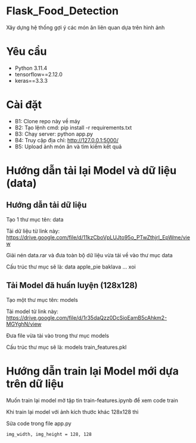 # Flask_Food_Detection
Xây dựng hệ thống gợi ý các món ăn liên quan dựa trên hình ảnh

# Yêu cầu
- Python 3.11.4
- tensorflow==2.12.0
- keras==3.3.3

# Cài đặt
- B1: Clone repo này về máy
- B2: Tạo lệnh cmd: pip install -r requirements.txt
- B3: Chạy server: python app.py
- B4: Truy cập địa chỉ: http://127.0.0.1:5000/
- B5: Upload ảnh món ăn và tìm kiếm kết quả

# Hướng dẫn tải lại Model và dữ liệu (data)

## Hướng dẫn tải dữ liệu 

Tạo 1 thư mục tên: data

Tải dữ liệu từ link này: https://drive.google.com/file/d/11kzCboVpLUJto95o_PTwZthjrI_EpWme/view

Giải nén data.rar và đưa toàn bộ dữ liệu vừa tải về vào thư mục data

Cấu trúc thư mục sẽ là:
data
    apple_pie
    baklava
    ...
    xoi

## Tải Model đã huấn luyện (128x128)

Tạo một thư mục tên: models

Tải model từ link này: https://drive.google.com/file/d/1r35daQzz0DcSioEamB5cAhkm2-MGYghN/view

Đưa file vừa tài vào trong thư mục models

Cấu trúc thư mục sẽ là:
models
    train_features.pkl

# Hướng dẫn train lại Model mới dựa trên dữ liệu

Muốn train lại model mở tập tin train-features.ipynb để xem code train

Khi train lại model với ảnh kích thước khác 128x128 thì 

Sửa code trong file app.py

``img_width, img_height = 128, 128``


